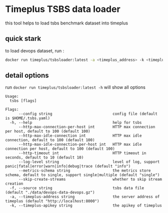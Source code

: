 
# Timeplus TSBS data loader

this tool helps to load tsbs benchmark dataset into timeplus

## quick stark

to load devops dataset, run :

```sh
docker run timeplus/tsbsloader:latest -a <timeplus_address> -k <timeplus_apikey>
```

## detail options

run `docker run timeplus/tsbsloader:latest -h` will show all options

```
Usage:
  tsbs [flags]

Flags:
      --config string                           config file (default is $HOME/.tsbs.yaml)
  -h, --help                                    help for tsbs
      --http-max-connection-per-host int        HTTP max connection per host, default to 100 (default 100)
      --http-max-idle-connection int            HTTP max idle connection, default to 100 (default 100)
      --http-max-idle-connection-per-host int   HTTP max idle connection per host, default to 100 (default 100)
      --http-timeout int                        HTTP timeout in seconds, default to 10 (default 10)
      --log-level string                        level of log, support panic|fatal|error|warn|info|debug|trace (default "info")
      --metrics-schema string                   the metrics store schema, default to single, support single|multiple (default "single")
      --skip-create-streams                     whether to skip stream creation
  -f, --source string                           tsbs data file (default "./data/devops-data-devops.gz")
  -a, --timeplus-address string                 the server address of timeplus (default "http://localhost:8000")
  -k, --timeplus-apikey string                  the apikey of timeplus
```


